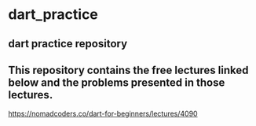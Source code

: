 # dart_practice
dart practice repository
---
This repository contains the free lectures linked below and the problems presented in those lectures.
---
https://nomadcoders.co/dart-for-beginners/lectures/4090
